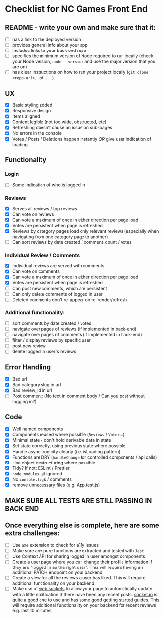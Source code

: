 # Checklist for NC Games Front End

## README - write your own and make sure that it:

- [ ] has a link to the deployed version
- [ ] provides general info about your app
- [ ] includes links to your back end repo
- [ ] specifies the minimum version of Node required to run locally (check your Node version, `node --version` and use the major version that you are on)
- [ ] has clear instructions on how to run your project locally (`git clone <repo-url>, cd ...`)

## UX

- [x] Basic styling added
- [x] Responsive design
- [x] Items aligned
- [x] Content legible (not too wide, obstructed, etc)
- [x] Refreshing doesn’t cause an issue on sub-pages
- [x] No errors in the console
- [x] Votes / Posts / Deletions happen instantly _OR_ give user indication of loading

## Functionality

### Login

- [ ] Some indication of who is logged in

### Reviews

- [x] Serves all reviews / top reviews
- [x] Can vote on reviews
- [x] Can vote a maximum of once in either direction per page load
- [x] Votes are persistent when page is refreshed
- [x] Reviews by category pages load only relevant reviews (especially when navigating from one category page to another)
- [ ] Can sort reviews by date created / comment_count / votes

### Individual Review / Comments

- [x] Individual reviews are served with comments
- [x] Can vote on comments
- [x] Can vote a maximum of once in either direction per page load
- [x] Votes are persistent when page is refreshed
- [ ] Can post new comments, which are persistent
- [ ] Can only delete comments of logged in user
- [ ] Deleted comments don’t re-appear on re-render/refresh

### Additional functionality:

- [ ] sort comments by date created / votes
- [ ] navigate over pages of reviews (if implemented in back-end)
- [ ] navigate over pages of comments (if implemented in back-end)
- [ ] filter / display reviews by specific user
- [ ] post new review
- [ ] delete logged in user's reviews

## Error Handling

- [x] Bad url
- [x] Bad category slug in url
- [x] Bad review_id in url
- [ ] Post comment: (No text in comment body / Can you post without logging in?)

## Code

- [x] Well named components
- [x] Components reused where possible (`Reviews` / `Voter`...)
- [x] Minimal state - don't hold derivable data in state
- [x] Set state correctly, using previous state where possible
- [x] Handle asynchronicity clearly (i.e. isLoading pattern)
- [x] Functions are DRY (`handleChange` for controlled components / api calls)
- [x] Use object destructuring where possible
- [x] Tidy? If not: ESLint / Prettier
- [x] `node_modules` git ignored
- [x] No `console.log`s / comments
- [x] remove unnecessary files (e.g. App.test.js)

## MAKE SURE ALL TESTS ARE STILL PASSING IN BACK END

## Once everything else is complete, here are some extra challenges:

- [ ] Use `aXe` extension to check for a11y issues
- [ ] Make sure any pure functions are extracted and tested with `Jest`
- [ ] Use Context API for sharing logged in user amongst components
- [ ] Create a user page where you can change their profile information if they are "logged in as the right user". This will require having an additional PATCH endpoint on your backend
- [ ] Create a view for all the reviews a user has liked. This will require additional functionality on your backend
- [ ] Make use of [web sockets](https://en.wikipedia.org/wiki/WebSocket) to allow your page to automatically update with a little notification if there have been any recent posts. [socket.io](https://socket.io/) is quite a good one to use and has some good getting started guides. This will require additional functionality on your backend for recent reviews e.g. last 10 minutes
